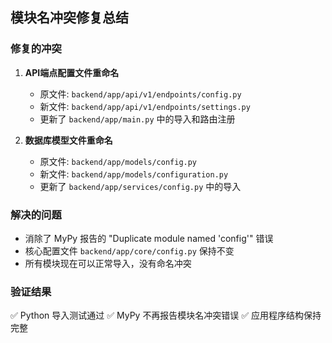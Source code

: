 ## 模块名冲突修复总结

### 修复的冲突

1. **API端点配置文件重命名**
   - 原文件: `backend/app/api/v1/endpoints/config.py`
   - 新文件: `backend/app/api/v1/endpoints/settings.py`
   - 更新了 `backend/app/main.py` 中的导入和路由注册

2. **数据库模型文件重命名**
   - 原文件: `backend/app/models/config.py`
   - 新文件: `backend/app/models/configuration.py`
   - 更新了 `backend/app/services/config.py` 中的导入

### 解决的问题

- 消除了 MyPy 报告的 "Duplicate module named 'config'" 错误
- 核心配置文件 `backend/app/core/config.py` 保持不变
- 所有模块现在可以正常导入，没有命名冲突

### 验证结果

✅ Python 导入测试通过
✅ MyPy 不再报告模块名冲突错误
✅ 应用程序结构保持完整
